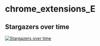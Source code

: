 # chrome_extensions_E

## Stargazers over time

[![Stargazers over time](https://starcharts.herokuapp.com/JerryLin0920/chrome_extensions_E.svg)](https://starcharts.herokuapp.com/JerryLin0920/chrome_extensions_E)
      
